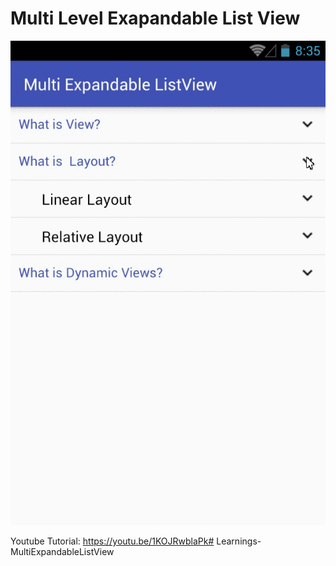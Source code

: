 # Multi Level Exapandable List View

![Sample Demo](expandabledemo.gif)

Youtube Tutorial: https://youtu.be/1KOJRwblaPk# Learnings-MultiExpandableListView

